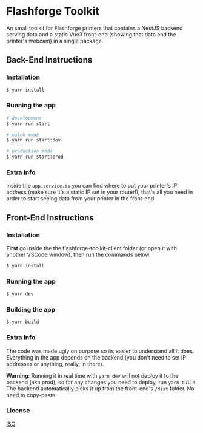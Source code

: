 # Flashforge Toolkit

An small toolkit for Flashforge printers that contains a NestJS backend serving data and a static Vue3 front-end (showing that data and the printer's webcam) in a single package.

## Back-End Instructions

### Installation

```bash
$ yarn install
```

### Running the app

```bash
# development
$ yarn run start

# watch mode
$ yarn run start:dev

# production mode
$ yarn run start:prod
```

### Extra Info

Inside the `app.service.ts` you can find where to put your printer's IP address (make sure it's a static IP set in your router!), that's all you need in order to start seeing data from your printer in the front-end.

## Front-End Instructions

### Installation

**First** go inside the the flashforge-toolkit-client folder (or open it with another VSCode window), then run the commands below.

```bash
$ yarn install
```

### Running the app

```bash
$ yarn dev
```

### Building the app

```bash
$ yarn build
```

### Extra Info

The code was made ugly on purpose so its easier to understand all it does. Everything in the app depends on the backend (you don't need to set IP addresses or anything, really, in there).

**Warning**: Running it in real time with `yarn dev` will not deploy it to the backend (aka prod), so for any changes you need to deploy, run `yarn build`. The backend automatically picks it up from the front-end's `/dist` folder. No need to copy-paste.

### License

[ISC](https://opensource.org/license/isc-license-txt/)